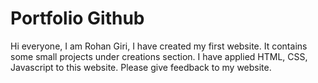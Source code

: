 # Portfolio Github
Hi everyone, I am Rohan Giri, I have created my first website. It contains some small projects under creations section. I have applied HTML, CSS, Javascript to this website. Please give feedback to my website.
